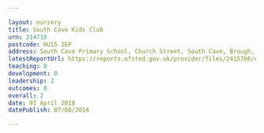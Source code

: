 ```yaml
---

layout: nursery
title: South Cave Kids Club
urn: 314719
postcode: HU15 2EP
address: South Cave Primary School, Church Street, South Cave, Brough, North Humberside, HU15 2EP
latestReportUrl: https://reports.ofsted.gov.uk/provider/files/2415766/urn/314719.pdf
teaching: 0
development: 0
leadership: 2
outcomes: 0
overall: 2
date: 01 April 2018 
datePublish: 07/08/2014

---
```

